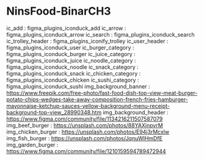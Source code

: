# NinsFood-BinarCH3

ic_add : figma_plugins_iconduck_add
ic_arrow : figma_plugins_iconduck_arrow
ic_search : figma_plugins_iconduck_search
ic_trolley_header : figma_plugins_iconify_trolley
ic_user_header : figma_plugins_iconduck_user
ic_burger_category : figma_plugins_iconduck_burger
ic_juice_category : figma_plugins_iconduck_juice
ic_noodle_category : figma_plugins_iconduck_noodle
ic_snack_category : figma_plugins_iconduck_snack
ic_chicken_category : figma_plugins_iconduck_chicken
ic_sushi_category : figma_plugins_iconduck_sushi
img_background_banner : https://www.freepik.com/free-photo/fast-food-dish-top-view-meat-burger-potato-chips-wedges-take-away-composition-french-fries-hamburger-mayonnaise-ketchup-sauces-yellow-background-menu-receipt-background-top-view_28990348.htm
img_background_header : https://www.figma.com/community/file/1134216211507587079
img_beef_burger : https://unsplash.com/photos/88YAXjnpvrM
img_chicken_burger : https://unsplash.com/photos/E94j3rMcxlw
img_fish_burger : https://unsplash.com/photos/JqnuWlHmDfE
img_garden_burger : https://www.figma.com/community/file/1210159594789472944
